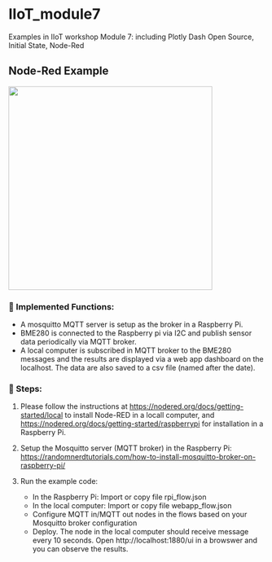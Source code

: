 # IIoT_module7
Examples in IIoT workshop Module 7: including Plotly Dash Open Source, Initial State, Node-Red

## Node-Red Example
<img src="https://github.com/JZ2211/IIoT_module7/assets/100505718/2a86ba18-f033-45e5-b4bd-3c83c91c9d1c" width = "400">

### 📝 Implemented Functions: 
* A mosquitto MQTT server is setup as the broker in a Raspberry Pi.
* BME280 is connected to the Raspberry pi via I2C and publish sensor data periodically via MQTT broker. 
* A local computer is subscribed in MQTT broker to the BME280 messages and the results are displayed via a web app dashboard on the localhost. The data are also saved to a csv file (named after the date).

### 📝 Steps: 
1. Please follow the instructions at https://nodered.org/docs/getting-started/local to install Node-RED in a locall computer, and https://nodered.org/docs/getting-started/raspberrypi for installation in a Raspberry Pi. 

2. Setup the Mosquitto server (MQTT broker) in the Raspberry Pi: https://randomnerdtutorials.com/how-to-install-mosquitto-broker-on-raspberry-pi/

3. Run the example code: 
    - In the Raspberry Pi: Import or copy file rpi_flow.json
    - In the local computer: Import or copy file webapp_flow.json
    - Configure MQTT in/MQTT out nodes in the flows based on your Mosquitto broker configuration
    - Deploy. The node in the local computer should receive message every 10 seconds. Open http://localhost:1880/ui in a browswer and you can observe the results.  
